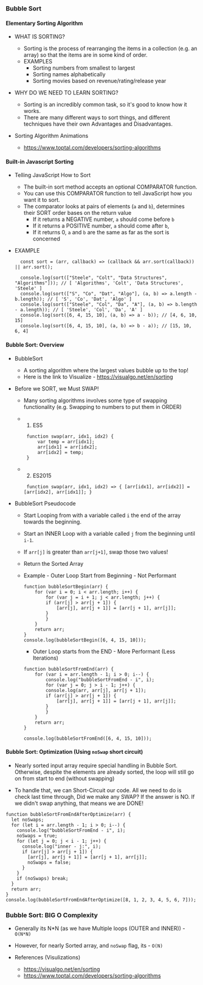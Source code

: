 ### Bubble Sort

#### Elementary Sorting Algorithm

- WHAT IS SORTING?

  - Sorting is the process of rearranging the items in a collection (e.g. an array) so that the items are in some kind of order.
  - EXAMPLES
    - Sorting numbers from smallest to largest
    - Sorting names alphabetically
    - Sorting movies based on revenue/rating/release year

- WHY DO WE NEED TO LEARN SORTING?

  - Sorting is an incredibly common task, so it's good to know how it works.
  - There are many different ways to sort things, and different techniques have their own Advantages and Disadvantages.

- Sorting Algorithm Animations

  - https://www.toptal.com/developers/sorting-algorithms

#### Built-in Javascript Sorting

- Telling JavaScript How to Sort

  - The built-in sort method accepts an optional COMPARATOR function.
  - You can use this COMPARATOR function to tell JavaScript how you want it to sort.
  - The comparator looks at pairs of elements (`a` and `b`), determines their SORT order bases on the return value
    - If it returns a NEGATIVE number, `a` should come before `b`
    - If it returns a POSITIVE number, `a` should come after `b`,
    - If it returns 0, `a` and `b` are the same as far as the sort is concerned

- EXAMPLE

  ```
    const sort = (arr, callback) => (callback && arr.sort(callback)) || arr.sort();

    console.log(sort(["Steele", "Colt", "Data Structures", "Algorithms"])); // [ 'Algorithms', 'Colt', 'Data Structures', 'Steele' ]
    console.log(sort(["S", "Co", "Dat", "Algo"], (a, b) => a.length - b.length)); // [ 'S', 'Co', 'Dat', 'Algo' ]
    console.log(sort(["Steele", "Col", "Da", "A"], (a, b) => b.length - a.length)); // [ 'Steele', 'Col', 'Da', 'A' ]
    console.log(sort([6, 4, 15, 10], (a, b) => a - b)); // [4, 6, 10, 15]
    console.log(sort([6, 4, 15, 10], (a, b) => b - a)); // [15, 10, 6, 4]
  ```

#### Bubble Sort: Overview

- BubbleSort

  - A sorting algorithm where the largest values bubble up to the top!
  - Here is the link to Visualize - https://visualgo.net/en/sorting

- Before we SORT, we Must SWAP!

  - Many sorting algorithms involves some type of swapping functionality (e.g. Swapping to numbers to put them in ORDER)
  - 1. ES5
    ```
     function swap(arr, idx1, idx2) {
         var temp = arr[idx1];
         arr[idx1] = arr[idx2];
         arr[idx2] = temp;
     }
    ```
  - 2. ES2015

    ```
     function swap(arr, idx1, idx2) => { [arr[idx1], arr[idx2]] = [arr[idx2], arr[idx1]]; }
    ```

- BubbleSort Pseudocode

  - Start Looping from with a variable called `i` the end of the array towards the beginning.
  - Start an INNER Loop with a variable called `j` from the beginning until `i-1`.
  - If `arr[j]` is greater than `arr[j+1]`, swap those two values!
  - Return the Sorted Array

  - Example - Outer Loop Start from Beginning - Not Performant

    ```
    function bubbleSortBegin(arr) {
        for (var i = 0; i < arr.length; i++) {
            for (var j = i + 1; j < arr.length; j++) {
            if (arr[j] > arr[j + 1]) {
                [arr[j], arr[j + 1]] = [arr[j + 1], arr[j]];
            }
            }
        }
        return arr;
    }
    console.log(bubbleSortBegin([6, 4, 15, 10]));

    ```

    - Outer Loop starts from the END - More Performant (Less Iterations)

    ```
    function bubbleSortFromEnd(arr) {
        for (var i = arr.length - 1; i > 0; i--) {
            console.log("bubbleSortFromEnd - i", i);
            for (var j = 0; j > i - 1; j++) {
            console.log(arr, arr[j], arr[j + 1]);
            if (arr[j] > arr[j + 1]) {
                [arr[j], arr[j + 1]] = [arr[j + 1], arr[j]];
            }
            }
        }
        return arr;
    }

    console.log(bubbleSortFromEnd([6, 4, 15, 10]));
    ```

#### Bubble Sort: Optimization (Using `noSwap` short circuit)

- Nearly sorted input array require special handling in Bubble Sort.
  Otherwise, despite the elements are already sorted, the loop will still go on from start to end (without swapping)

- To handle that, we can Short-Circuit our code. All we need to do is check last time through, Did we make any SWAP?
  If the answer is NO. If we didn't swap anything, that means we are DONE!

```
function bubbleSortFromEndAfterOptimize(arr) {
  let noSwaps;
  for (let i = arr.length - 1; i > 0; i--) {
    console.log("bubbleSortFromEnd - i", i);
    noSwaps = true;
    for (let j = 0; j < i - 1; j++) {
      console.log("inner - j:", i);
      if (arr[j] > arr[j + 1]) {
        [arr[j], arr[j + 1]] = [arr[j + 1], arr[j]];
        noSwaps = false;
      }
    }
    if (noSwaps) break;
  }
  return arr;
}
console.log(bubbleSortFromEndAfterOptimize([8, 1, 2, 3, 4, 5, 6, 7]));
```

### Bubble Sort: BIG O Complexity

- Generally its N*N (as we have Multiple loops (OUTER and INNER)) - `O(N*N)`
- However, for nearly Sorted array, and `noSwap` flag, its - `O(N)`

- References (Visulizations)
  - https://visualgo.net/en/sorting
  - https://www.toptal.com/developers/sorting-algorithms
